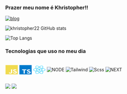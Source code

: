 ### Prazer meu nome é Khristopher!!

[![blog](https://img.shields.io/badge/LinkedIn-0077B5?style=for-the-badge&logo=linkedin&logoColor=white)](https://www.linkedin.com/in/khristopher-kidman/)

![khristopher22 GitHub stats](https://github-readme-stats.vercel.app/api?username=khristopher22&show_icons=true&theme=radical)

![Top Langs](https://github-readme-stats.vercel.app/api/top-langs/?username=khristopher22&layout=compact&langs_count=16&theme=radical)
### Tecnologias que uso no meu dia


<div style="display: inline_block"><br>
  <img align="center" alt="Javascript" height="30" width="40" src="https://raw.githubusercontent.com/devicons/devicon/master/icons/javascript/javascript-plain.svg">
  <img align="center" alt="Typescript" height="30" width="40" src="https://raw.githubusercontent.com/devicons/devicon/master/icons/typescript/typescript-plain.svg">
  <img align="center" alt="React" height="30" width="40" src="https://raw.githubusercontent.com/devicons/devicon/master/icons/react/react-original.svg">
  <img align="center" alt="NODE" height="30" width="40" src="https://cdn.jsdelivr.net/gh/devicons/devicon@latest/icons/nodejs/nodejs-original.svg">
  <img align="center" alt="Tailwind" height="30" width="40" src="https://cdn.jsdelivr.net/gh/devicons/devicon@latest/icons/tailwindcss/tailwindcss-original.svg">
  <img align="center" alt="Scss" height="30" width="40" src="https://cdn.jsdelivr.net/gh/devicons/devicon@latest/icons/sass/sass-original.svg">
  <img align="center" alt="NEXT" height="30" width="40" src="https://cdn.jsdelivr.net/gh/devicons/devicon@latest/icons/nextjs/nextjs-original.svg">
  
</div>

##

<div> 
  <a href = "mailto:khristopheroficial@gmail.com"><img src="https://img.shields.io/badge/-Gmail-%23333?style=for-the-badge&logo=gmail&logoColor=white" target="_blank"></a>
  <a href="https://www.linkedin.com/in/khristopher-kidman/" target="_blank"><img src="https://img.shields.io/badge/-LinkedIn-%230077B5?style=for-the-badge&logo=linkedin&logoColor=white" target="_blank"></a> 
</div>
